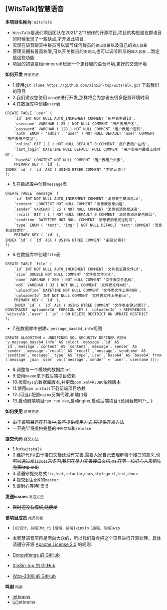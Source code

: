 ## [WitsTalk]智慧语音
**本项目名称为:** `WitsTalk`
- `WitsTalk`是我们项目团队在2021/12/11制作的开源项目,项目的构思是在群语音的时候发现了一些缺点,才开发此项目.
- 实现在语音聊天中群员可以调节任何群员的`输出音量`以及自己的`输入音量`
- 管理员拥有最高权限,可以开关群员的`麦克风`,也可以调节群员的`输入音量` ...暂定是这些功能
- 项目的初衷是给minecraft玩家一个更舒服的语音环境,更好的交流环境

**如何开发** `开发方法`
- 1.使用`git clone https://github.com/XinSin-top/witsTalk.git` 下载我们的项目
- 2.我们建议您使用`idea`来进行开发,那样将会为您省去很多配置环境时间
- 4.在数据库中创建`user`表
``` mysql
CREATE TABLE `user` (
	`id` INT NOT NULL AUTO_INCREMENT COMMENT '用户表主键id',
	`username` VARCHAR ( 25 ) NOT NULL COMMENT '用户表用户名',
	`password` VARCHAR ( 128 ) NOT NULL COMMENT '用户表用户密码',
	`auth` ENUM ( 'admin', 'user' ) NOT NULL DEFAULT 'user' COMMENT '用户表用户类型',
	`online` BIT ( 1 ) NOT NULL DEFAULT 0 COMMENT '用户表用户在线',
	`last_login` DATETIME NULL DEFAULT NULL COMMENT '用户表用户最后上线时间',
	`base64` LONGTEXT NOT NULL COMMENT '用户表用户头像',
	PRIMARY KEY ( `id` ),
INDEX `id` ( `id` ASC ) USING BTREE COMMENT '主键id索引' 
);
```
- 5.在数据库中创建`message`表

``` mysql
CREATE TABLE `message` (
	`id` INT NOT NULL AUTO_INCREMENT COMMENT '消息表主键消息id',
	`content` LONGTEXT NOT NULL COMMENT '消息表消息内容',
	`sender` VARCHAR ( 25 ) NOT NULL COMMENT '消息表消息发送者',
	`recall` BIT ( 1 ) NOT NULL DEFAULT 0 COMMENT '消息表消息是否撤回',
	`sendtime` DATETIME NOT NULL COMMENT '消息表消息发送时间',
	`type` ENUM ( 'text', 'img' ) NOT NULL DEFAULT 'text' COMMENT '消息表消息类型',
	PRIMARY KEY ( `id` ),
INDEX `id` ( `id` ASC ) USING BTREE COMMENT '主键id索引' 
);
```
- 6.在数据库中创建`file`表

``` mysql
CREATE TABLE `file` (
	`id` INT NOT NULL AUTO_INCREMENT COMMENT '文件表主键文件id',
	`size` DOUBLE NOT NULL COMMENT '文件表文件大小',
	`name` VARCHAR ( 200 ) NOT NULL COMMENT '文件表文件名称',
	`md5` VARCHAR ( 32 ) NOT NULL COMMENT '文件表文件md5',
	`uploadTime` DATETIME NOT NULL COMMENT '文件表文件上传时间',
	`uploaderId` INT NOT NULL COMMENT '文件表文件上传者id',
	PRIMARY KEY ( `id` ),
	INDEX `id` ( `id` ASC ) USING BTREE COMMENT '文件表主键id索引',
CONSTRAINT `uploaderId` FOREIGN KEY ( `uploaderId` ) REFERENCES `witstalk`.`user` ( `id` ) ON DELETE RESTRICT ON UPDATE RESTRICT 
);
```
- 7.在数据库中创建`v_message_base64_info`视图
``` mysql
CREATE ALGORITHM = UNDEFINED SQL SECURITY DEFINER VIEW `v_message_base64_info` AS select `message`.`id` AS `id`,`message`.`content` AS `content`,`message`.`sender` AS `sender`,`message`.`recall` AS `recall`,`message`.`sendtime` AS `sendtime`,`message`.`type` AS `type`,`user`.`base64` AS `base64` from (`message` join `user` on((`message`.`sender` = `user`.`username`)));
```
- 8.调整每一个模块的数据库`url`
- 9.使用`maven`来下载后端项目依赖
- 10.检查`mysql`数据库版本,并更改`pom.xml`中`JDBC`依赖版本
- 11.使用`npm install`下载前端项目依赖
- 12.(可选).配置`nginx`反向代理,和端口号
- 13.启动前端项目`npm run dev`,启动nginx,启动后端项目:(还用我教吗?-_-):

**如何使用** `使用方法`
- ~~由于该项目还在开发中,暂不提供使用方式,只提供开发方法~~
- 一开完毕将提供完整的`使用文档`和`release`

**提交代码** `提交方法`
- 1.fork`witstalk`
- 2.维护代码~~(由于接口文档还没有完善,需要大家自己去理解每个接口的意义,也可以通过发`issues`来询问,我们在尽力完善接口文档,ps:在等一位好心人来帮忙完善http.md)~~
- 3.请遵守提交格式`fix`,`feat`,`refactor`,`docs`,`style`,`perf`,`test`,`chore`
- 4.提交到`主仓库`的`master`
- 5.请耐心等待!!!!!!!!

**发送issues** `发送方法`
- ~~暂时还没有模板,随便发~~


**该项目成员** `成员列表`
- `[UI设计、前端]Mo_Yi`  `[后端、前端]xinxin`  `[后端、前端]wzp`

- 本智慧语音项目是面向大众的，所以我们将会把这个项目进行开源处理，具体请遵守开源 [Apache License 2.0](https://github.com/XinSin-top/witsTalk/blob/main/LICENSE) 的规则.

- [Dongyifengs 的 GitHub](https://github.com/Dongyifengs)
- [XinSin-top 的 GitHub](https://github.com/XinSin-top)
- [Wzp-2008 的 GitHub](https://github.com/Wzp-2008)

**鸣谢** `鸣谢`
- [jetbrains](https://www.jetbrains.com)
- ![jetbrains](https://resources.jetbrains.com/storage/products/company/brand/logos/jb_beam.png?_gl=1*avq98w*_ga*NjQ5OTM0MzUxLjE2NDY1NTIyMzQ.*_ga_V0XZL7QHEB*MTY0Njk2NjY2Mi4zLjAuMTY0Njk2NjY2Mi4w)
